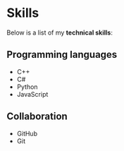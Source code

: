 # Skills

Below is a list of my **technical skills**:

## Programming languages
- C++
- C#
- Python
- JavaScript

## Collaboration
- GitHub
- Git
